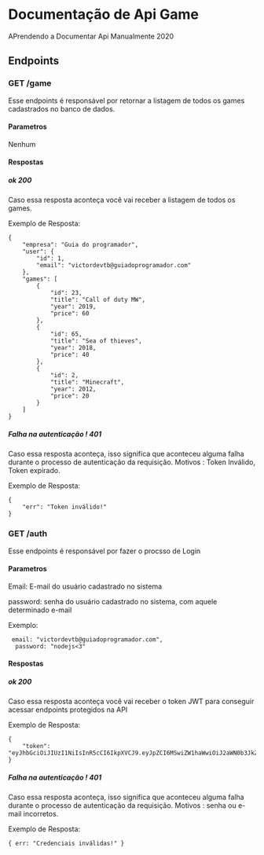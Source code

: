 # Documentação de Api Game
APrendendo a Documentar Api Manualmente 2020
## Endpoints
### GET /game
Esse endpoints é responsável por retornar a listagem de todos os games cadastrados no banco de dados.
#### Parametros
Nenhum
#### Respostas
#####  ok 200
Caso essa resposta aconteça você vai receber a listagem de todos os games. 

Exemplo de Resposta:
```
{
    "empresa": "Guia do programador",
    "user": {
        "id": 1,
        "email": "victordevtb@guiadoprogramador.com"
    },
    "games": [
        {
            "id": 23,
            "title": "Call of duty MW",
            "year": 2019,
            "price": 60
        },
        {
            "id": 65,
            "title": "Sea of thieves",
            "year": 2018,
            "price": 40
        },
        {
            "id": 2,
            "title": "Minecraft",
            "year": 2012,
            "price": 20
        }
    ]
}
````


##### Falha na autenticação ! 401
Caso essa resposta aconteça, isso significa que aconteceu alguma falha durante o processo de autenticação da requisição. Motivos :
Token Inválido, Token expirado.

Exemplo de Resposta:

```
{
    "err": "Token inválido!"
}
```

### GET /auth
Esse endpoints é responsável por fazer o procsso de Login
#### Parametros
Email: E-mail do usuário cadastrado no sistema

password: senha do usuário cadastrado no sistema, com aquele determinado e-mail

Exemplo:

```
 email: "victordevtb@guiadoprogramador.com",
  password: "nodejs<3"
```

#### Respostas
#####  ok 200
Caso essa resposta aconteça você vai receber o token JWT para conseguir acessar endpoints protegidos na API

Exemplo de Resposta:
```
{
    "token": "eyJhbGciOiJIUzI1NiIsInR5cCI6IkpXVCJ9.eyJpZCI6MSwiZW1haWwiOiJ2aWN0b3JkZXZ0YkBndWlhZG9wcm9ncmFtYWRvci5jb20iLCJpYXQiOjE2MDMwNDg3NTMsImV4cCI6MTYwMzIyMTU1M30.TjMjCk2eF06q6qryMK2Z8k2K88uAOk9QDBsCJNuq9l4"
}
````


##### Falha na autenticação ! 401
Caso essa resposta aconteça, isso significa que aconteceu alguma falha durante o processo de autenticação da requisição. Motivos :
senha ou e-mail incorretos.

Exemplo de Resposta:

```
{ err: "Credenciais inválidas!" }
```

